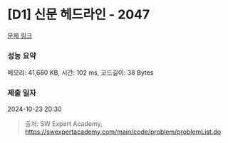 # [D1] 신문 헤드라인 - 2047 

[문제 링크](https://swexpertacademy.com/main/code/problem/problemDetail.do?contestProbId=AV5QKsLaAy0DFAUq) 

### 성능 요약

메모리: 41,680 KB, 시간: 102 ms, 코드길이: 38 Bytes

### 제출 일자

2024-10-23 20:30



> 출처: SW Expert Academy, https://swexpertacademy.com/main/code/problem/problemList.do